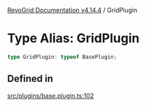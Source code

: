 [RevoGrid Documentation v4.14.4](README.md) / GridPlugin

# Type Alias: GridPlugin

```ts
type GridPlugin: typeof BasePlugin;
```

## Defined in

[src/plugins/base.plugin.ts:102](https://github.com/revolist/revogrid/blob/a32d3a869ff2d770043cd2738815e885c8f5d1a9/src/plugins/base.plugin.ts#L102)
